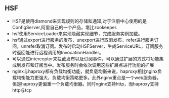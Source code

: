 HSF
--

+ HSF是使用diamond来实现规则的存储和通知,对于注册中心使用的是ConfigServer,阿里自己的一个产品，堪比zookeeper.
+ hsf使用ServiceLoader来实现隐藏实现细节，完成服务实例加载。
+ hsf通过export进行服务的发布，unexport进行取消发布，refer进行服务订阅，unrefer取消订阅。发布时启动HSFServer，生成ServiceURL，订阅服务时返回能进行远程调用的InvocationHandler。
+ 可以通过interceptor来拦截发布以及订阅事件，可以通过扩展的方式将功能集成到发布和订阅当中。发布服务时会依次调用这些扩展点进行功能的扩展
+ nginx与haproxy都有负载均衡功能，就负载均衡来说，haproxy相比nginx负载均衡能力更强大，负载均衡策略更多。此外nginx重点是一个web服务器，但是haproxy更偏重一个负载均衡器。同时nginx支持http，而haproxy支持http与tcp

